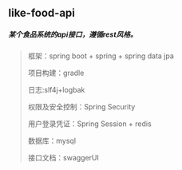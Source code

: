 ## like-food-api

##### 某个食品系统的api接口，遵循rest风格。

> 框架：spring boot + spring + spring data jpa
>
> 项目构建：gradle
>
> 日志:slf4j+logbak
>
> 权限及安全控制：Spring Security
>
>
> 用户登录凭证：Spring Session + redis
>
> 数据库：mysql
>
> 接口文档：swaggerUI
